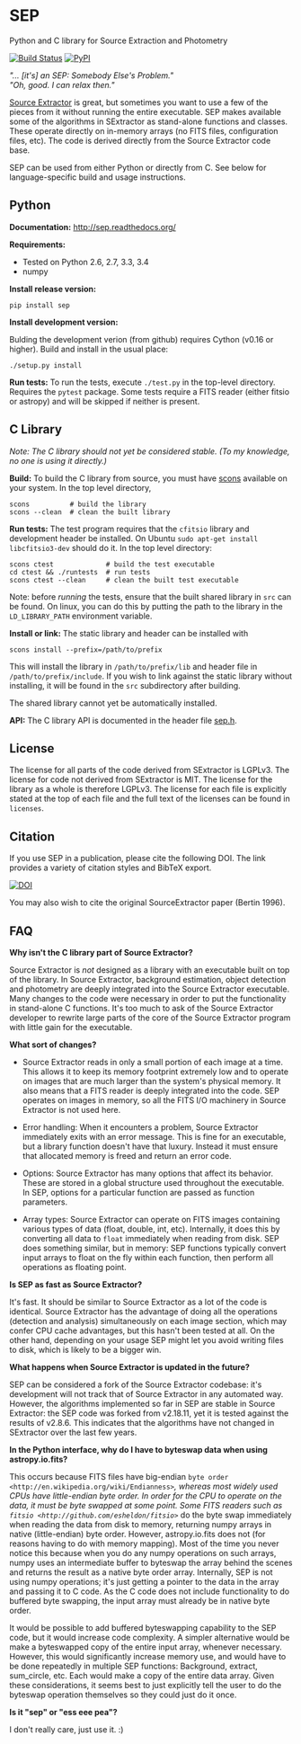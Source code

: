SEP
===

Python and C library for Source Extraction and Photometry

[![Build Status](http://img.shields.io/travis/kbarbary/sep.svg?style=flat-square)](https://travis-ci.org/kbarbary/sep)
[![PyPI](https://img.shields.io/pypi/v/sep.svg?style=flat-square)](https://pypi.python.org/pypi/sep)


*"... [it's] an SEP: Somebody Else's Problem."  
"Oh, good. I can relax then."*

[Source Extractor](http://www.astromatic.net/software/sextractor) is
great, but sometimes you want to use a few of the pieces from it
without running the entire executable. SEP makes available some of the
algorithms in SExtractor as stand-alone functions and classes. These
operate directly on in-memory arrays (no FITS files, configuration
files, etc). The code is derived directly from the Source Extractor
code base.

SEP can be used from either Python or directly from C. See below for
language-specific build and usage instructions.

Python
------

**Documentation:** http://sep.readthedocs.org/

**Requirements:**

- Tested on Python 2.6, 2.7, 3.3, 3.4
- numpy

**Install release version:**

```
pip install sep
```

**Install development version:**

Bulding the development verion (from github) requires Cython (v0.16 or
higher).  Build and install in the usual place:

```
./setup.py install
```

**Run tests:** To run the tests, execute `./test.py` in the top-level
directory.  Requires the `pytest` package. Some tests require a FITS
reader (either fitsio or astropy) and will be skipped if neither is
present.


C Library
---------

_Note: The C library should not yet be considered stable. (To my knowledge,
no one is using it directly.)_

**Build:** To build the C library from source, you must have
[scons](http://scons.org/) available on your system. In the top level
directory,

```
scons          # build the library
scons --clean  # clean the built library
```

**Run tests:** The test program requires that the `cfitsio` library
and development header be installed. On Ubuntu `sudo apt-get install
libcfitsio3-dev` should do it. In the top level directory:

```
scons ctest             # build the test executable
cd ctest && ./runtests  # run tests
scons ctest --clean     # clean the built test executable
```

Note: before *running* the tests, ensure that the built shared library
in `src` can be found. On linux, you can do this by putting the path
to the library in the `LD_LIBRARY_PATH` environment variable.


**Install or link:** The static library and header can be installed with

```
scons install --prefix=/path/to/prefix
```

This will install the library in `/path/to/prefix/lib` and header file
in `/path/to/prefix/include`. If you wish to link against the static
library without installing, it will be found in the `src` subdirectory
after building.

The shared library cannot yet be automatically installed.

**API:** The C library API is documented in the header file
[sep.h](src/sep.h).

License
-------

The license for all parts of the code derived from SExtractor is
LGPLv3. The license for code not derived from SExtractor is MIT. The
license for the library as a whole is therefore LGPLv3. The license
for each file is explicitly stated at the top of each file and the
full text of the licenses can be found in `licenses`.

Citation
--------

If you use SEP in a publication, please cite the following DOI. The link provides a variety of citation styles and BibTeX export.

[![DOI](https://zenodo.org/badge/doi/10.5281/zenodo.15669.svg)](http://dx.doi.org/10.5281/zenodo.15669)

You may also wish to cite the original SourceExtractor paper (Bertin 1996).

FAQ
---

**Why isn't the C library part of Source Extractor?**

Source Extractor is *not* designed as a library with an
executable built on top of the library. In Source Extractor, background
estimation, object detection and photometry are deeply integrated into the
Source Extractor executable. Many changes to the code were necessary in
order to put the functionality in stand-alone C functions. It's too much
to ask of the Source Extractor developer to rewrite large parts of the 
core of the Source Extractor program with little gain for the executable.

**What sort of changes?**

- Source Extractor reads in only a small portion of each image at a
  time.  This allows it to keep its memory footprint extremely low and
  to operate on images that are much larger than the system's physical
  memory. It also means that a FITS reader is deeply integrated into
  the code.  SEP operates on images in memory, so all the FITS I/O
  machinery in Source Extractor is not used here.

- Error handling: When it encounters a problem, Source Extractor
  immediately exits with an error message. This is fine for an
  executable, but a library function doesn't have that luxury. Instead
  it must ensure that allocated memory is freed and return an error
  code.

- Options: Source Extractor has many options that affect its behavior. These
  are stored in a global structure used throughout the executable. In SEP,
  options for a particular function are passed as function parameters.

- Array types: Source Extractor can operate on FITS images containing various
  types of data (float, double, int, etc). Internally, it does this by
  converting all data to `float` immediately when reading from disk.
  SEP does something similar, but in memory: SEP functions typically convert
  input arrays to float on the fly within each function, then perform
  all operations as floating point.

**Is SEP as fast as Source Extractor?**

It's fast. It should be similar to Source Extractor as a lot of the code
is identical. Source Extractor has the advantage of doing all the
operations (detection and analysis) simultaneously on each image
section, which may confer CPU cache advantages, but this hasn't been
tested at all. On the other hand, depending on your usage SEP might
let you avoid writing files to disk, which is likely to be a bigger
win.

**What happens when Source Extractor is updated in the future?**

SEP can be considered a fork of the Source Extractor codebase: it's
development will not track that of Source Extractor in any automated
way. However, the algorithms implemented so far in SEP are stable in
Source Extractor: the SEP code was forked from v2.18.11, yet it is tested
against the results of v2.8.6. This indicates that the algorithms have
not changed in SExtractor over the last few years.

**In the Python interface, why do I have to byteswap data when using
astropy.io.fits?**

This occurs because FITS files have big-endian `byte order
<http://en.wikipedia.org/wiki/Endianness>`_, whereas most widely used
CPUs have little-endian byte order. In order for the CPU to operate on
the data, it must be byte swapped at *some point*. Some FITS readers
such as `fitsio <http://github.com/esheldon/fitsio>`_ do the byte swap
immediately when reading the data from disk to memory, returning numpy
arrays in native (little-endian) byte order. However, astropy.io.fits
does not (for reasons having to do with memory mapping). Most of the
time you never notice this because when you do any numpy operations on
such arrays, numpy uses an intermediate buffer to byteswap the array
behind the scenes and returns the result as a native byte order
array. Internally, SEP is not using numpy operations; it's just
getting a pointer to the data in the array and passing it to C
code. As the C code does not include functionality to do buffered byte
swapping, the input array must already be in native byte order.

It would be possible to add buffered byteswapping capability to the
SEP code, but it would increase code complexity. A simpler alternative
would be make a byteswapped copy of the entire input array, whenever
necessary. However, this would significantly increase memory use, and
would have to be done repeatedly in multiple SEP functions:
Background, extract, sum_circle, etc. Each would make a copy of the
entire data array. Given these considerations, it seems best to just
explicitly tell the user to do the byteswap operation themselves so
they could just do it once.

**Is it "sep" or "ess eee pea"?**

I don't really care, just use it. :)